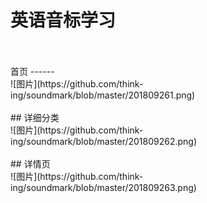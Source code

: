 # 英语音标学习
</br>
</br>首页
------
</br>![图片](https://github.com/think-ing/soundmark/blob/master/201809261.png)
</br>
</br> ## 详细分类
</br>![图片](https://github.com/think-ing/soundmark/blob/master/201809262.png)
</br>
</br> ## 详情页
</br>![图片](https://github.com/think-ing/soundmark/blob/master/201809263.png)
